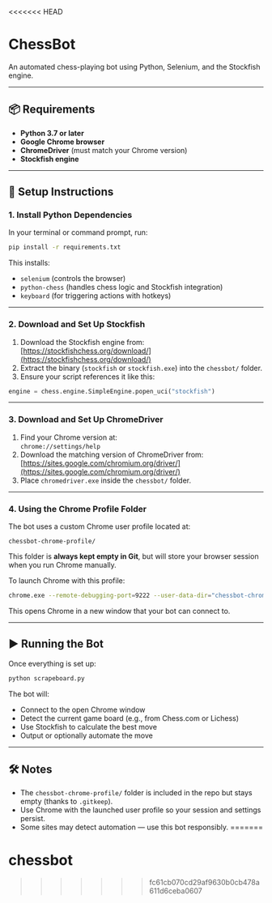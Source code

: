 <<<<<<< HEAD
# ChessBot

An automated chess-playing bot using Python, Selenium, and the Stockfish engine.

---

## 📦 Requirements

- **Python 3.7 or later**
- **Google Chrome browser**
- **ChromeDriver** (must match your Chrome version)
- **Stockfish engine**

---

## 🔧 Setup Instructions

### 1. Install Python Dependencies

In your terminal or command prompt, run:

```bash
pip install -r requirements.txt
```

This installs:
- `selenium` (controls the browser)
- `python-chess` (handles chess logic and Stockfish integration)
- `keyboard` (for triggering actions with hotkeys)

---

### 2. Download and Set Up Stockfish

1. Download the Stockfish engine from:  
   [https://stockfishchess.org/download/](https://stockfishchess.org/download/)
2. Extract the binary (`stockfish` or `stockfish.exe`) into the `chessbot/` folder.
3. Ensure your script references it like this:

```python
engine = chess.engine.SimpleEngine.popen_uci("stockfish")
```

---

### 3. Download and Set Up ChromeDriver

1. Find your Chrome version at:  
   `chrome://settings/help`
2. Download the matching version of ChromeDriver from:  
   [https://sites.google.com/chromium.org/driver/](https://sites.google.com/chromium.org/driver/)
3. Place `chromedriver.exe` inside the `chessbot/` folder.

---

### 4. Using the Chrome Profile Folder

The bot uses a custom Chrome user profile located at:

```
chessbot-chrome-profile/
```

This folder is **always kept empty in Git**, but will store your browser session when you run Chrome manually.

To launch Chrome with this profile:

```bash
chrome.exe --remote-debugging-port=9222 --user-data-dir="chessbot-chrome-profile"
```

This opens Chrome in a new window that your bot can connect to.

---

## ▶️ Running the Bot

Once everything is set up:

```bash
python scrapeboard.py
```

The bot will:
- Connect to the open Chrome window
- Detect the current game board (e.g., from Chess.com or Lichess)
- Use Stockfish to calculate the best move
- Output or optionally automate the move

---

## 🛠️ Notes

- The `chessbot-chrome-profile/` folder is included in the repo but stays empty (thanks to `.gitkeep`).
- Use Chrome with the launched user profile so your session and settings persist.
- Some sites may detect automation — use this bot responsibly.
=======
# chessbot
>>>>>>> fc61cb070cd29af9630b0cb478a611d6ceba0607
